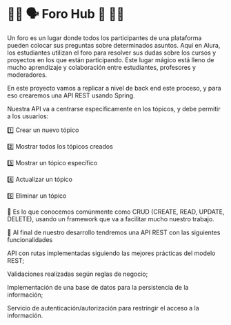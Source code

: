 #  :man_technologist: :speaking_head: Foro Hub :busts_in_silhouette: :woman_technologist:

Un foro es un lugar donde todos los participantes de una plataforma pueden colocar sus preguntas sobre determinados asuntos. 
Aquí en Alura, los estudiantes utilizan el foro para resolver sus dudas sobre los cursos y proyectos en los que están participando. 
Este lugar mágico está lleno de mucho aprendizaje y colaboración entre estudiantes, profesores y moderadores.

En este proyecto vamos a replicar a nivel de back end este proceso, y para eso crearemos una API REST usando Spring.

Nuestra API va a centrarse específicamente en los tópicos, y debe permitir a los usuarios:

:one: Crear un nuevo tópico

:two: Mostrar todos los tópicos creados

:three: Mostrar un tópico específico

:four: Actualizar un tópico

:five: Eliminar un tópico


:bookmark_tabs: Es lo que conocemos comúnmente como CRUD (CREATE, READ, UPDATE, DELETE), usando un framework que va a facilitar mucho nuestro trabajo.

:pushpin: Al final de nuestro desarrollo tendremos una API REST con las siguientes funcionalidades

API con rutas implementadas siguiendo las mejores prácticas del modelo REST;

Validaciones realizadas según reglas de negocio;

Implementación de una base de datos para la persistencia de la información;

Servicio de autenticación/autorización para restringir el acceso a la información.
